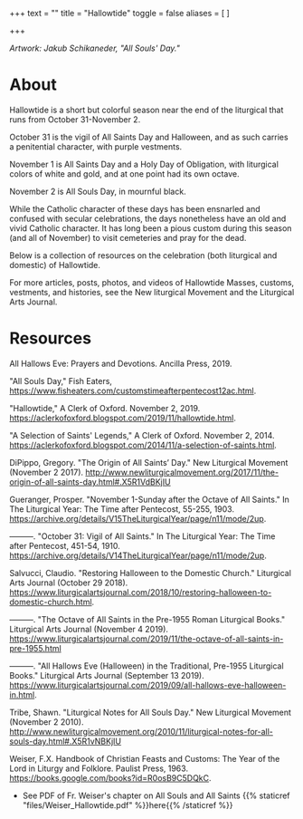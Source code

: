 +++
text = ""
title = "Hallowtide"
toggle = false
aliases = [
]

+++

_Artwork: Jakub Schikaneder, "All Souls' Day."_

# About

Hallowtide is a short but colorful season near the end of the liturgical that runs from October 31-November 2. 

October 31 is the vigil of All Saints Day and Halloween, and as such carries a penitential character, with purple vestments.

November 1 is All Saints Day and a Holy Day of Obligation, with liturgical colors of white and gold, and at one point had its own octave. 

November 2 is All Souls Day, in mournful black. 

While the Catholic character of these days has been ensnarled and confused with secular celebrations, the days nonetheless have an old and vivid Catholic character. It has long been a pious custom during this season (and all of November) to visit cemeteries and pray for the dead. 

Below is a collection of resources on the celebration (both liturgical and domestic) of Hallowtide. 

For more articles, posts, photos, and videos of Hallowtide Masses, customs, vestments, and histories, see the New liturgical Movement and the Liturgical Arts Journal.

# Resources

All Hallows Eve: Prayers and Devotions. Ancilla Press, 2019.

"All Souls Day," Fish Eaters, https://www.fisheaters.com/customstimeafterpentecost12ac.html.

"Hallowtide," A Clerk of Oxford. November 2, 2019. https://aclerkofoxford.blogspot.com/2019/11/hallowtide.html. 

"A Selection of Saints' Legends," A Clerk of Oxford. November 2, 2014. https://aclerkofoxford.blogspot.com/2014/11/a-selection-of-saints.html.

DiPippo, Gregory. "The Origin of All Saints’ Day." New Liturgical Movement  (November 2 2017). http://www.newliturgicalmovement.org/2017/11/the-origin-of-all-saints-day.html#.X5R1VdBKjIU 

Gueranger, Prosper. "November 1-Sunday after the Octave of All Saints." In The Liturgical Year: The Time after Pentecost, 55-255, 1903. https://archive.org/details/V15TheLiturgicalYear/page/n11/mode/2up.

———. "October 31: Vigil of All Saints." In The Liturgical Year: The Time after Pentecost, 451-54, 1910. https://archive.org/details/V14TheLiturgicalYear/page/n11/mode/2up.

Salvucci, Claudio. "Restoring Halloween to the Domestic Church." Liturgical Arts Journal  (October 29 2018). https://www.liturgicalartsjournal.com/2018/10/restoring-halloween-to-domestic-church.html.

———. "The Octave of All Saints in the Pre-1955 Roman Liturgical Books." Liturgical Arts Journal  (November 4 2019). https://www.liturgicalartsjournal.com/2019/11/the-octave-of-all-saints-in-pre-1955.html 

———. "All Hallows Eve (Halloween) in the Traditional, Pre-1955 Liturgical Books." Liturgical Arts Journal  (September 13 2019). https://www.liturgicalartsjournal.com/2019/09/all-hallows-eve-halloween-in.html.

Tribe, Shawn. "Liturgical Notes for All Souls Day." New Liturgical Movement  (November 2 2010). http://www.newliturgicalmovement.org/2010/11/liturgical-notes-for-all-souls-day.html#.X5R1vNBKjIU 

Weiser, F.X. Handbook of Christian Feasts and Customs: The Year of the Lord in Liturgy and Folklore. Paulist Press, 1963. https://books.google.com/books?id=R0osB9C5DQkC.

* See PDF of Fr. Weiser's chapter on All Souls and All Saints {{% staticref "files/Weiser_Hallowtide.pdf" %}}here{{% /staticref %}}




